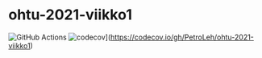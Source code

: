 # ohtu-2021-viikko1

![GitHub Actions](https://github.com/PetroLeh/ohtu-2021-viikko1/workflows/CI/badge.svg)
![codecov](https://codecov.io/gh/PetroLeh/ohtu-2021-viikko1/branch/main/graph/badge.svg?token=ZZGSZB56YD)](https://codecov.io/gh/PetroLeh/ohtu-2021-viikko1)

